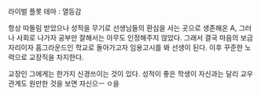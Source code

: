 라이벌 플롯
테마 : 열등감

항상 따돌림 받았으나 성적을 무기로 선생님들의 환심을 사는 곳으로 생존해온 A, 그러나 사회로 나가자 공부만 잘해서는 아무도 인정해주지 않았다. 그래서 결국 마음의 보금자리이자 홈그라운드인 학교로 돌아가고자 임용고시를 봐 선생이 된다. 이후 꾸준한 노력으로 교장직을 차지한다.

교장인 그에게는 한가지 신경쓰이는 것이 있다. 성적이 좋은 학생이 자신과는 달리 교우관계도 원만한 것을 보면 자신으ㅡ ㅇ을
